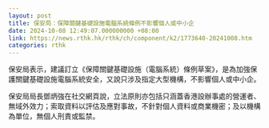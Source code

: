 ```yaml
---
layout: post
title: 保安局：保障關鍵基礎設施電腦系統條例不影響個人或中小企
date: 2024-10-08 12:49:07.000000000 +08:00
link: https://news.rthk.hk/rthk/ch/component/k2/1773640-20241008.htm
categories: rthk
---
```


保安局表示，建議訂立《保障關鍵基礎設施（電腦系統）條例草案》，是為加強保護關鍵基礎設施電腦系統安全，又說只涉及指定大型機構，不影響個人或中小企。

保安局局長鄧炳強在社交網頁說，立法原則亦包括只涵蓋香港設辦事處的營運者、無域外效力；索取資料以評估及應對事故，不針對個人資料或商業機密；及以機構為單位，無個人刑責或監禁。
